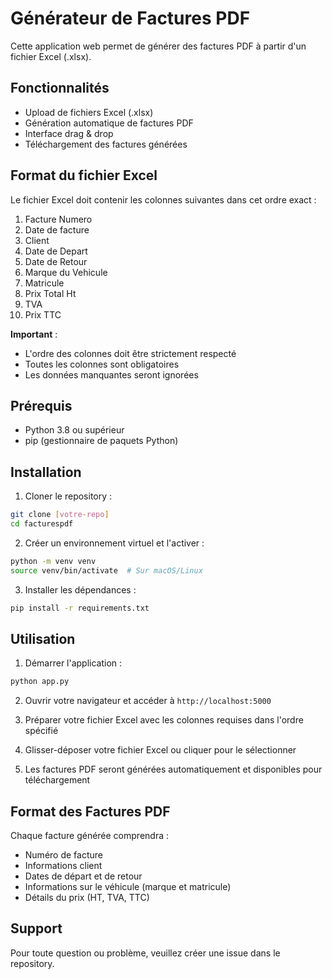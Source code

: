 # Générateur de Factures PDF

Cette application web permet de générer des factures PDF à partir d'un fichier Excel (.xlsx).

## Fonctionnalités

- Upload de fichiers Excel (.xlsx)
- Génération automatique de factures PDF
- Interface drag & drop
- Téléchargement des factures générées

## Format du fichier Excel

Le fichier Excel doit contenir les colonnes suivantes dans cet ordre exact :

1. Facture Numero
2. Date de facture
3. Client
4. Date de Depart
5. Date de Retour
6. Marque du Vehicule
7. Matricule
8. Prix Total Ht
9. TVA
10. Prix TTC

**Important** : 
- L'ordre des colonnes doit être strictement respecté
- Toutes les colonnes sont obligatoires
- Les données manquantes seront ignorées

## Prérequis

- Python 3.8 ou supérieur
- pip (gestionnaire de paquets Python)

## Installation

1. Cloner le repository :
```bash
git clone [votre-repo]
cd facturespdf
```

2. Créer un environnement virtuel et l'activer :
```bash
python -m venv venv
source venv/bin/activate  # Sur macOS/Linux
```

3. Installer les dépendances :
```bash
pip install -r requirements.txt
```

## Utilisation

1. Démarrer l'application :
```bash
python app.py
```

2. Ouvrir votre navigateur et accéder à `http://localhost:5000`

3. Préparer votre fichier Excel avec les colonnes requises dans l'ordre spécifié

4. Glisser-déposer votre fichier Excel ou cliquer pour le sélectionner

5. Les factures PDF seront générées automatiquement et disponibles pour téléchargement

## Format des Factures PDF

Chaque facture générée comprendra :

- Numéro de facture
- Informations client
- Dates de départ et de retour
- Informations sur le véhicule (marque et matricule)
- Détails du prix (HT, TVA, TTC)

## Support

Pour toute question ou problème, veuillez créer une issue dans le repository.
